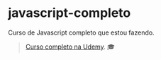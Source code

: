 # javascript-completo
Curso de Javascript completo que estou fazendo.
> [Curso completo na Udemy](https://www.udemy.com/course/curso-web/). :mortar_board:
